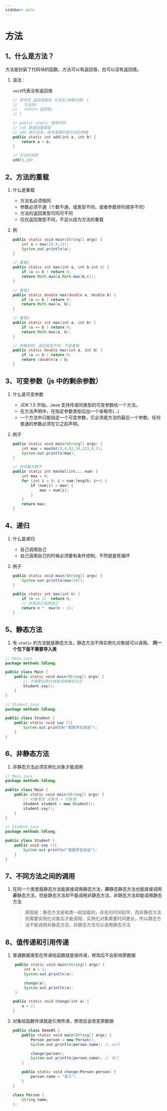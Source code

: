 ```yaml
---
sidebar: auto
---
```


# 方法

## 1、什么是方法？

方法是封装了代码块的函数，方法可以有返回值，也可以没有返回值。

1. 语法：

   `void`代表没有返回值

   ```java
   // 修饰符 返回值类型 方法名(参数列表) {
   //   方法体;
   //   return 返回值;
   // }

   // public static 是修饰符
   // int 是返回值类型
   // add 是方法名，括号里面的是方法的参数
   public static int add(int a, int b) {
       return a + b;
   }

   // 方法的调用
   add(5,10)
   ```

## 2、方法的重载

1. 什么是重载

   - 方法名必须相同
   - 参数必须不通（个数不通，或类型不同，或者参数排列顺序不同）
   - 方法的返回类型可同可不同
   - 仅仅返回类型不同，不足以成为方法的重载

2. 例

   ```java
   public static void main(String[] args) {
       int a = max(10,9,11);
       System.out.println(a);
   }

   // 重载1
   public static int max(int a, int b,int c) {
       if (a == b ) return 0;
       return Math.max(a,Math.max(b,c));
   }

   // 重载2
   public static double max(double a, double b) {
       if (a == b ) return 0;
       return Math.max(a, b);
   }

   // 重载3
   public static int max(int a, int b) {
       if (a == b ) return 0;
       return Math.max(a, b);
   }

   // 参数相同，返回类型不同，不是重载
   public static double max(int a, int b) {
       if (a == b ) return 0;
       return (double)a / b;
   }
   ```

## 3、可变参数（js 中的剩余参数）

1. 什么是可变参数

   - JDK 1.5 开始，Java 支持传递同类型的可变参数给一个方法。
   - 在方法声明中，在指定参数类型后加一个省略号(...)
   - 一个方法中只能指定一个可变参数，它必须是方法的最后一个参数。任何普通的参数必须在它之前声明。

2. 例子

   ```java
   public static void main(String[] args) {
       int max = maxVal(9,4,62,34,123,4,1);
       System.out.println(max);
   }

   // 找寻最大数字
   public static int maxVal(int... num) {
       int max = 0;
       for (int i = 0; i < num.length; i++) {
           if (num[i] > max) {
               max = num[i];
           }
       }
       return max;
   }
   ```

## 4、递归

1. 什么是递归

   - 自己调用自己
   - 自己调用自己的时候必须要有条件控制，不然就是死循环

2. 例子

   ```java
   public static void main(String[] args) {
       System.out.println(max(10));
   }

   public static int max(int n) {
       if (n <= 1)  return n;
       // 这里自己调用自己
       return n *  max(n - 1);
   }
   ```

## 5、静态方法

1. 有 `static` 的方法就是静态方法，静态方法不用实例化对象就可以调用。
   **同一个包下面不需要导入类**

```java
// Main.java
package methods.ldlang;

public class Main {
    public static void main(String[] args) {
        // 不需要实例化就能调用静态方法
        Student.say();
    }
}

// Student.java
package methods.ldlang;

public class Student {
    public static void say (){
        System.out.println("我是学生说话");
    }
}
```

## 6、非静态方法

1. 非静态方法必须实例化对象才能调用

```java
// Main.java
package methods.ldlang;

public class Main {
    public static void main(String[] args) {
        // 对象类型 对象名 = 对象值
        Student student = new Student();
        student.say();
    }
}

// Student.java
package methods.ldlang;

public class Student {
    public void say (){
        System.out.println("我是学生说话");
    }
}

```

## 7、不同方法之间的调用

1. 在同一个类里面静态方法能直接调用静态方法，**非**静态静态方法也能直接调用**非**静态方法，但是静态方法却不能调用非静态方法，非静态方法却能调用静态方法

   > 原因是：静态方法是和类一起加载的，存在的时间较早，而非静态方法则需要实例化对象后才能调用，实例化对象需要时间更长，所以静态方法不能调用非静态方法，非静态方法可以调用静态方法

## 8、值传递和引用传递

1. 普通数据类型在传递给函数就是值传递，修改后不会影响原数据

   ```java
    public static void main(String[] args) {
        int a = 1;
        System.out.println(a);

        change(a);
        System.out.println(a);
    }

   public static void change(int a) {
       a = 2;
   }
   ```

2. 对象给函数传递就是引用传递，修改后会改变原数据

   ```java
   public class Demo05 {
       public static void main(String[] args) {
           Person person = new Person();
           System.out.println(person.name); // null

           change(person);
           System.out.println(person.name); // 张三
       }

       public static void change(Person person) {
           person.name = "张三";
       }
   }

   class Person {
       String name;
   };
   ```
